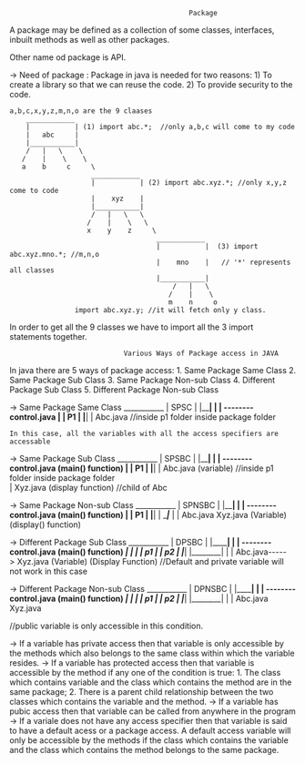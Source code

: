                                                 Package
A package may be defined as a collection of some classes, interfaces, inbuilt methods as well as other packages.

Other name od package is API.

-> Need of package :
Package in java is needed for two reasons:
    1) To create a library so that we can reuse the code.
    2) To provide security to the code.

    a,b,c,x,y,z,m,n,o are the 9 claases
        ____________
        |           | (1) import abc.*;  //only a,b,c will come to my code
        |   abc     | 
        |___________|
        /   |   \    \  
       /    |    \    \
       a    b     c     \ 
                        ____________
                        |           | (2) import abc.xyz.*; //only x,y,z come to code 
                        |    xyz    | 
                        |___________|
                        /   |   \   \
                       /    |    \   \
                       x    y    z     \
                                        ____________
                                        |           |  (3) import abc.xyz.mno.*; //m,n,o
                                        |    mno    |   // '*' represents all classes
                                        |___________|
                                            /   |   \
                                           /    |    \  
                                           m    n     o
                    import abc.xyz.y; //it will fetch only y class.

In order to get all the 9 classes we have to import all the 3 import statements together.

                                Various Ways of Package access in JAVA
In java there are 5 ways of package access:
    1. Same Package Same Class
    2. Same Package Sub Class
    3. Same Package Non-sub Class
    4. Different Package Sub Class 
    5. Different Package Non-sub Class

-> Same Package Same Class
        ___________
        |   SPSC   |
        |__________|
              | 
              | -------- control.java
        ______|____
        |    P1    |
        |__________|
              |
            Abc.java  //inside p1 folder inside package folder  

    In this case, all the variables with all the access specifiers are accessable 

-> Same Package Sub Class
         ___________
        |  SPSBC   |
        |__________|
              | 
              | -------- control.java (main() function)
        ______|____
        |    P1    |
        |__________|
              |
            Abc.java (variable) //inside p1 folder inside package folder  
              |
            Xyz.java (display function) //child of Abc

-> Same Package Non-sub Class
        ___________
        |  SPNSBC  |
        |__________|
              | 
              | -------- control.java (main() function)
        ______|____
        |    P1    |
        |__________|
              |
        ______|_____
        |           |
        Abc.java    Xyz.java
    (Variable)     (display() function)

-> Different Package Sub Class
        ___________
        |   DPSBC  |
        |__________|
              | 
              | -------- control.java (main() function)
        ______|_____
    ____|____   ____|____
    |  p1   |   |  p2    |
    |_______|   |________|
        |            |
      Abc.java-----> Xyz.java
      (Variable)       (Display Function)
//Default and private variable will not work in this case

-> Different Package Non-sub Class
        ___________
        |   DPNSBC  |
        |__________|
              | 
              | -------- control.java (main() function)
        ______|_____
    ____|____   ____|____
    |  p1   |   |  p2    |
    |_______|   |________|
        |            |
      Abc.java    Xyz.java

//public variable is only accessible in this condition.


-> If a variable has private access then that variable is only accessible by the methods which also belongs to the same class within which the variable resides.
-> If a variable has protected access then that variable is accessible by the method if any one of the condition is true:
      1. The class which contains variable and the class which contains the method are in the same package;
      2. There is a parent child relationship between the two classes which contains the variable and the method.
-> If a variable has pubic access then that variable can be called from anywhere in the program
-> If a variale does not have any access specifier then that variable is said to have a default acess or a package access. A default access variable will only be accessible by the methods if the class which contains the variable and the class which contains the method belongs to the same package.